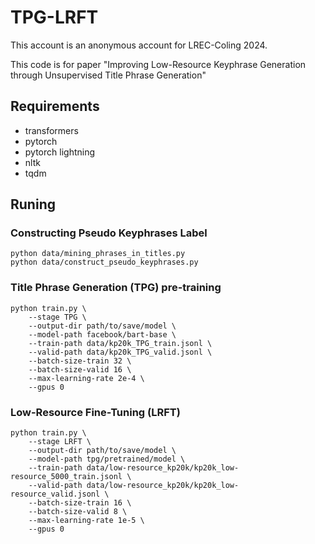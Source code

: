 # TPG-LRFT

This account is an anonymous account for LREC-Coling 2024.

This code is for paper "Improving Low-Resource Keyphrase Generation through Unsupervised Title Phrase Generation"

## Requirements    
- transformers
- pytorch
- pytorch lightning
- nltk
- tqdm

## Runing
### Constructing Pseudo Keyphrases Label
```shell
python data/mining_phrases_in_titles.py
python data/construct_pseudo_keyphrases.py
```

### Title Phrase Generation (TPG) pre-training
```shell
python train.py \
    --stage TPG \
    --output-dir path/to/save/model \
    --model-path facebook/bart-base \
    --train-path data/kp20k_TPG_train.jsonl \
    --valid-path data/kp20k_TPG_valid.jsonl \
    --batch-size-train 32 \
    --batch-size-valid 16 \
    --max-learning-rate 2e-4 \
    --gpus 0 
```

### Low-Resource Fine-Tuning (LRFT)
```shell
python train.py \
    --stage LRFT \
    --output-dir path/to/save/model \
    --model-path tpg/pretrained/model \
    --train-path data/low-resource_kp20k/kp20k_low-resource_5000_train.jsonl \
    --valid-path data/low-resource_kp20k/kp20k_low-resource_valid.jsonl \
    --batch-size-train 16 \
    --batch-size-valid 8 \
    --max-learning-rate 1e-5 \
    --gpus 0 
```
